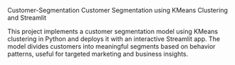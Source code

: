  Customer-Segmentation
 Customer Segmentation using KMeans Clustering and Streamlit

 This project implements a customer segmentation model using KMeans clustering in Python and deploys it with an interactive 
 Streamlit app. The model divides customers into meaningful segments based on behavior patterns, useful for targeted marketing 
 and business insights.
